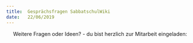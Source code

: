 ```yaml
---
title:  Gesprächsfragen SabbatschulWiki
date:   22/06/2019
---
```


<center>
Weitere Fragen oder Ideen? - du bist herzlich zur Mitarbeit eingeladen:
<https://wiki.sabbatschule.at>

</center>

